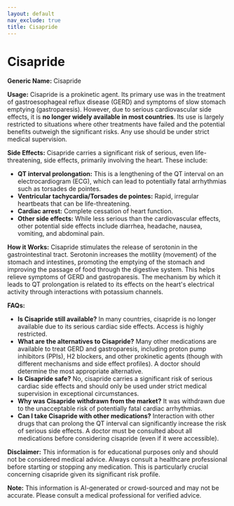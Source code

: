 ```yaml
---
layout: default
nav_exclude: true
title: Cisapride
---
```


# Cisapride

**Generic Name:** Cisapride

**Usage:**  Cisapride is a prokinetic agent. Its primary use was in the treatment of gastroesophageal reflux disease (GERD) and symptoms of slow stomach emptying (gastroparesis).  However, due to serious cardiovascular side effects, it is **no longer widely available in most countries**.  Its use is largely restricted to situations where other treatments have failed and the potential benefits outweigh the significant risks.  Any use should be under strict medical supervision.

**Side Effects:** Cisapride carries a significant risk of serious, even life-threatening, side effects, primarily involving the heart. These include:

* **QT interval prolongation:** This is a lengthening of the QT interval on an electrocardiogram (ECG), which can lead to potentially fatal arrhythmias such as torsades de pointes.
* **Ventricular tachycardia/Torsades de pointes:**  Rapid, irregular heartbeats that can be life-threatening.
* **Cardiac arrest:**  Complete cessation of heart function.
* **Other side effects:** While less serious than the cardiovascular effects, other potential side effects include diarrhea, headache, nausea, vomiting, and abdominal pain.


**How it Works:** Cisapride stimulates the release of serotonin in the gastrointestinal tract. Serotonin increases the motility (movement) of the stomach and intestines, promoting the emptying of the stomach and improving the passage of food through the digestive system. This helps relieve symptoms of GERD and gastroparesis.  The mechanism by which it leads to QT prolongation is related to its effects on the heart's electrical activity through interactions with potassium channels.

**FAQs:**

* **Is Cisapride still available?**  In many countries, cisapride is no longer available due to its serious cardiac side effects.  Access is highly restricted.
* **What are the alternatives to Cisapride?** Many other medications are available to treat GERD and gastroparesis, including proton pump inhibitors (PPIs), H2 blockers, and other prokinetic agents (though with different mechanisms and side effect profiles).  A doctor should determine the most appropriate alternative.
* **Is Cisapride safe?** No, cisapride carries a significant risk of serious cardiac side effects and should only be used under strict medical supervision in exceptional circumstances.
* **Why was Cisapride withdrawn from the market?**  It was withdrawn due to the unacceptable risk of potentially fatal cardiac arrhythmias.
* **Can I take Cisapride with other medications?**  Interaction with other drugs that can prolong the QT interval can significantly increase the risk of serious side effects.  A doctor must be consulted about all medications before considering cisapride (even if it were accessible).


**Disclaimer:** This information is for educational purposes only and should not be considered medical advice.  Always consult a healthcare professional before starting or stopping any medication.  This is particularly crucial concerning cisapride given its significant risk profile.


**Note:** This information is AI-generated or crowd-sourced and may not be accurate. Please consult a medical professional for verified advice.